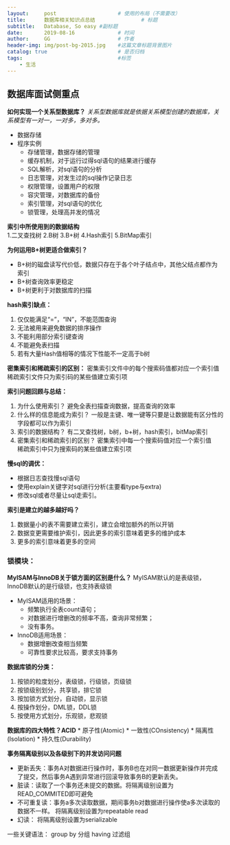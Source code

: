 ```yaml
---
layout:     post                    # 使用的布局（不需要改）
title:      数据库相关知识点总结               # 标题 
subtitle:   Database, So easy #副标题
date:       2019-08-16              # 时间
author:     GG                      # 作者
header-img: img/post-bg-2015.jpg    #这篇文章标题背景图片
catalog: true                       # 是否归档
tags:                               #标签
    - 生活
---
```


## 数据库面试侧重点

**如何实现一个关系型数据库？**
*关系型数据库就是依据关系模型创建的数据库，关系模型有一对一，一对多，多对多。*
* 数据存储
* 程序实例
   * 存储管理，数据存储的管理
   * 缓存机制，对于运行过得sql语句的结果进行缓存
   * SQL解析，对sql语句的分析
   * 日志管理，对发生过的sql操作记录日志
   * 权限管理，设置用户的权限
   * 容灾管理，对数据库的备份
   * 索引管理，对sql语句的优化
   * 锁管理，处理高并发的情况

**索引中所使用到的数据结构**
</br>1.二叉查找树 2.B树 3.B+树 4.Hash索引 5.BitMap索引

**为何运用B+树更适合做索引？**
- B+树的磁盘读写代价低，数据只存在于各个叶子结点中，其他父结点都作为索引
- B+树查询效率更稳定
- B+树更利于对数据库的扫描

**hash索引缺点：**
1. 仅仅能满足“=”，“IN”，不能范围查询
2. 无法被用来避免数据的排序操作
3. 不能利用部分索引键查询
4. 不能避免表扫描
5. 若有大量Hash值相等的情况下性能不一定高于b树

**密集索引和稀疏索引的区别：**
	密集索引文件中的每个搜索码值都对应一个索引值</br>
	稀疏索引文件只为索引码的某些值建立索引项 
  
**索引问题回顾与总结：**
1. 为什么使用索引？
		避免全表扫描查询数据，提高查询的效率
2. 什么样的信息能成为索引？
		一般是主键、唯一键等只要是让数据能有区分性的字段都可以作为索引
3. 索引的数据结构？
		有二叉查找树，b树，b+树，hash索引，bitMap索引
4. 密集索引和稀疏索引的区别？
		密集索引中每一个搜索码值对应一个索引值</br>
		稀疏索引中只为搜索码的某些值建立索引项 

**慢sql的调优：**
* 根据日志查找慢sql语句
*	使用explain关键字对sql进行分析(主要看type与extra)
*	修改sql或者尽量让sql走索引。

**索引是建立的越多越好吗？**
1. 数据量小的表不需要建立索引，建立会增加额外的所以开销
2. 数据变更需要维护索引，因此更多的索引意味着更多的维护成本
3. 更多的索引意味着更多的空间

### 锁模块：

**MyISAM与InnoDB关于锁方面的区别是什么？**
	MyISAM默认的是表级锁，InnoDB默认的是行级锁，也支持表级锁</br>
	
* MyISAM适用的场景：
   * 频繁执行全表count语句；
   * 对数据进行增删改的频率不高，查询非常频繁；
   * 没有事务。
* InnoDB适用场景：
   * 数据增删改查相当频繁
   * 可靠性要求比较高，要求支持事务

**数据库锁的分类：**
1. 按锁的粒度划分，表级锁，行级锁，页级锁
2. 按锁级别划分，共享锁，排它锁
3. 按加锁方式划分，自动锁，显示锁
4. 按操作划分，DML锁，DDL锁
5. 按使用方式划分，乐观锁，悲观锁
								
**数据库的四大特性？ACID**
	* 原子性(Atomic)
	* 一致性(COnsistency)
	* 隔离性(Isolation)
	* 持久性(Durability)
	
**事务隔离级别以及各级别下的并发访问问题**
* 更新丢失：事务A对数据进行操作时，事务B也在对同一数据更新操作并完成了提交，然后事务A遇到异常进行回滚导致事务B的更新丢失。
* 脏读：读取了一个事务还未提交的数据。将隔离级别设置为READ_COMMITED即可避免
* 不可重复读：事务a多次读取数据，期间事务b对数据进行操作使a多次读取的数据不一样。
							将隔离级别设置为repeatable read
* 幻读：	将隔离级别设置为serializable
	
一些关键语法：
	group by 分组
	having 过滤组



















